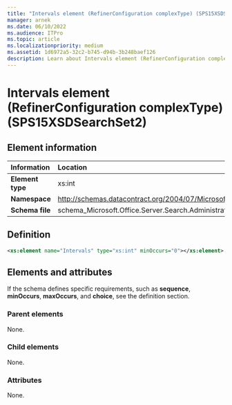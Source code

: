 ```yaml
---
title: "Intervals element (RefinerConfiguration complexType) (SPS15XSDSearchSet2)"
manager: arnek
ms.date: 06/10/2022
ms.audience: ITPro
ms.topic: article
ms.localizationpriority: medium
ms.assetid: 1d6972a5-32c2-b745-d94b-3b248baef126
description: Learn about Intervals element (RefinerConfiguration complexType) (SPS15XSDSearchSet2).
---
```


# Intervals element (RefinerConfiguration complexType) (SPS15XSDSearchSet2)



## Element information

|Information|Location|
|:-----|:-----|
|**Element type** |xs:int  |
|**Namespace** |http://schemas.datacontract.org/2004/07/Microsoft.Office.Server.Search.Administration   |
|**Schema file** |schema_Microsoft.Office.Server.Search.Administration.xsd   |

## Definition

```XML
<xs:element name="Intervals" type="xs:int" minOccurs="0"></xs:element>

```

## Elements and attributes

If the schema defines specific requirements, such as **sequence**, **minOccurs**, **maxOccurs**, and **choice**, see the definition section.

### Parent elements

None.

### Child elements

None.

### Attributes

None.
